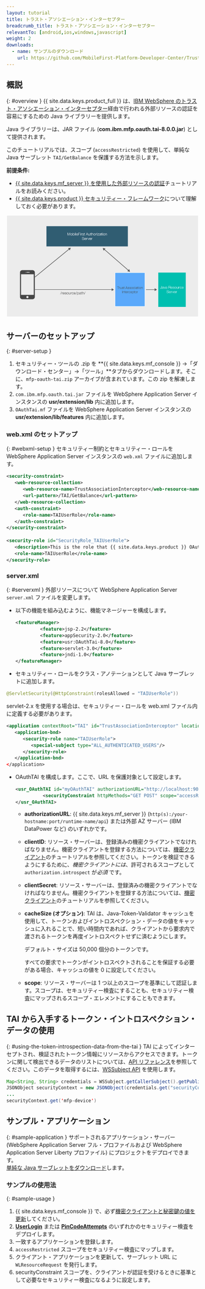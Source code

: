 ```yaml
---
layout: tutorial
title: トラスト・アソシエーション・インターセプター
breadcrumb_title: トラスト・アソシエーション・インターセプター
relevantTo: [android,ios,windows,javascript]
weight: 2
downloads:
  - name: サンプルのダウンロード
    url: https://github.com/MobileFirst-Platform-Developer-Center/TrustAssociationInterceptor/tree/release80
---
```

<!-- NLS_CHARSET=UTF-8 -->
## 概説
{: #overview }
{{ site.data.keys.product_full }} は、[IBM WebSphere のトラスト・アソシエーション・インターセプター](https://www.ibm.com/support/knowledgecenter/SSHRKX_8.5.0/mp/security/sec_ws_tai.dita)経由で行われる外部リソースの認証を容易にするための Java ライブラリーを提供します。

Java ライブラリーは、JAR ファイル (**com.ibm.mfp.oauth.tai-8.0.0.jar**) として提供されます。

このチュートリアルでは、スコープ (`accessRestricted`) を使用して、単純な Java サーブレット `TAI/GetBalance` を保護する方法を示します。

**前提条件:**

* [{{ site.data.keys.mf_server }} を使用した外部リソースの認証](../)チュートリアルをお読みください。
* [{{ site.data.keys.product }} セキュリティー・フレームワーク](../../)について理解しておく必要があります。

![フロー](TAI_flow.jpg)

## サーバーのセットアップ
{: #server-setup }
1. セキュリティー・ツールの .zip を **{{ site.data.keys.mf_console }} →「ダウンロード・センター」→「ツール」**タブからダウンロードします。そこに、`mfp-oauth-tai.zip` アーカイブが含まれています。この zip を解凍します。
2. `com.ibm.mfp.oauth.tai.jar` ファイルを WebSphere Application Server インスタンスの **usr/extension/lib** 内に追加します。
3. `OAuthTai.mf` ファイルを WebSphere Application Server インスタンスの **usr/extension/lib/features** 内に追加します。

### web.xml のセットアップ
{: #webxml-setup }
セキュリティー制約とセキュリティー・ロールを WebSphere Application Server インスタンスの `web.xml` ファイルに追加します。

```xml
<security-constraint>
   <web-resource-collection>
      <web-resource-name>TrustAssociationInterceptor</web-resource-name>
      <url-pattern>/TAI/GetBalance</url-pattern>
   </web-resource-collection>
   <auth-constraint>
      <role-name>TAIUserRole</role-name>
   </auth-constraint>
</security-constraint>

<security-role id="SecurityRole_TAIUserRole">
   <description>This is the role that {{ site.data.keys.product }} OAuthTAI uses to protect the resource, and it is mandatory to map it to 'All Authenticated in Application' in WebSphere Application Server full profile and to 'ALL_AUTHENTICATED_USERS' in WebSphere Application Server Liberty.</description>
   <role-name>TAIUserRole</role-name>
</security-role>
```

### server.xml
{: #serverxml }
外部リソースについて WebSphere Application Server `server.xml` ファイルを変更します。

* 以下の機能を組み込むように、機能マネージャーを構成します。

  ```xml
  <featureManager>
           <feature>jsp-2.2</feature>
           <feature>appSecurity-2.0</feature>
           <feature>usr:OAuthTai-8.0</feature>
           <feature>servlet-3.0</feature>
           <feature>jndi-1.0</feature>
  </featureManager>
  ```

* セキュリティー・ロールをクラス・アノテーションとして Java サーブレットに追加します。

```java
@ServletSecurity(@HttpConstraint(rolesAllowed = "TAIUserRole"))
```

servlet-2.x を使用する場合は、セキュリティー・ロールを web.xml ファイル内に定義する必要があります。

```xml
<application contextRoot="TAI" id="TrustAssociationInterceptor" location="TAI.war" name="TrustAssociationInterceptor"/>
   <application-bnd>
      <security-role name="TAIUserRole">
         <special-subject type="ALL_AUTHENTICATED_USERS"/>
      </security-role>
   </application-bnd>
</application>
```

* OAuthTAI を構成します。ここで、URL を保護対象として設定します。

  ```xml
  <usr_OAuthTAI id="myOAuthTAI" authorizationURL="http://localhost:9080/mfp/api" clientId="ExternalResourceId" clientSecret="ExternalResourcePass" cacheSize="500">
            <securityConstraint httpMethods="GET POST" scope="accessRestricted" securedURLs="/GetBalance"></securityConstraint>
  </usr_OAuthTAI>
  ```
    - **authorizationURL**: {{ site.data.keys.mf_server }} (`http(s):/your-hostname:port/runtime-name/api`) または外部 AZ サーバー (IBM DataPower など) のいずれかです。

    - **clientID**: リソース・サーバーは、登録済みの機密クライアントでなければなりません。機密クライアントを登録する方法については、[機密クライアント](../../confidential-clients/)のチュートリアルを参照してください。トークンを検証できるようにするために、*機密クライアントには*、許可されるスコープとして `authorization.introspect` が*必須* です。

    - **clientSecret**: リソース・サーバーは、登録済みの機密クライアントでなければなりません。機密クライアントを登録する方法については、[機密クライアント](../../confidential-clients/)のチュートリアルを参照してください。
    - **cacheSize (オプション)**: TAI は、Java-Token-Validator キャッシュを使用して、トークンおよびイントロスペクション・データの値をキャッシュに入れることで、短い時間内であれば、クライアントから要求内で渡されるトークンを再度イントロスペクトせずに済むようにします。

        デフォルト・サイズは 50,000 個分のトークンです。  

        すべての要求でトークンがイントロスペクトされることを保証する必要がある場合、キャッシュの値を 0 に設定してください。  

    - **scope**: リソース・サーバーは 1 つ以上のスコープを基準にして認証します。スコープは、セキュリティー検査にすることも、セキュリティー検査にマップされるスコープ・エレメントにすることもできます。

## TAI から入手するトークン・イントロスペクション・データの使用
{: #using-the-token-introspection-data-from-the-tai }
TAI によってインターセプトされ、検証されたトークン情報にリソースからアクセスできます。トークンに関して検出できるデータのリストについては、[API リファレンス](../../../api/java-token-validator)を参照してください。このデータを取得するには、[WSSubject API](http://www.ibm.com/support/knowledgecenter/SSEQTP_8.5.5/com.ibm.websphere.wlp.doc/ae/rwlp_sec_apis.html) を使用します。

```java
Map<String, String> credentials = WSSubject.getCallerSubject().getPublicCredentials(Hashtable.class).iterator().next();
JSONObject securityContext = new JSONObject(credentials.get("securityContext"));
...
securityContext.get('mfp-device')
```

## サンプル・アプリケーション
{: #sample-application }
サポートされるアプリケーション・サーバー (WebSphere Application Server フル・プロファイルおよび WebSphere Application Server Liberty プロファイル) にプロジェクトをデプロイできます。  
[単純な Java サーブレットをダウンロード](https://github.com/MobileFirst-Platform-Developer-Center/TrustAssociationInterceptor/tree/release80)します。

### サンプルの使用法
{: #sample-usage }
1. {{ site.data.keys.mf_console }} で、必ず[機密クライアントと秘密鍵の値を更新](../#confidential-client)してください。
2. **[UserLogin](../../user-authentication/security-check/)** または **[PinCodeAttempts](../../credentials-validation/security-check/)** のいずれかのセキュリティー検査をデプロイします。
3. 一致するアプリケーションを登録します。
4. `accessRestricted` スコープをセキュリティー検査にマップします。
5. クライアント・アプリケーションを更新して、サーブレット URL に `WLResourceRequest` を発行します。
6. securityConstraint スコープを、クライアントが認証を受けるときに基準として必要なセキュリティー検査になるように設定します。
